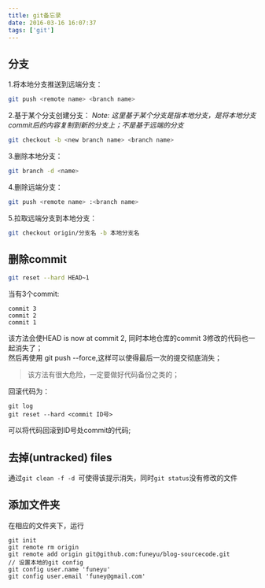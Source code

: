 ```yaml
---
title: git备忘录
date: 2016-03-16 16:07:37
tags: ['git']
---
```


## 分支

1.将本地分支推送到远端分支：
``` bash
git push <remote name> <branch name>
```

2.基于某个分支创建分支：
*Note: 这里基于某个分支是指本地分支，是将本地分支commit后的内容复制到新的分支上；不是基于远端的分支*
``` bash
git checkout -b <new branch name> <branch name>

```
<!--more-->

3.删除本地分支：
``` bash
git branch -d <name>
```

4.删除远端分支：
``` bash
git push <remote name> :<branch name>
```

5.拉取远端分支到本地分支：
``` bash
git checkout origin/分支名 -b 本地分支名
```

## 删除commit
``` bash
git reset --hard HEAD~1
```
当有3个commit:
```
commit 3
commit 2
commit 1
```
该方法会使HEAD is now at commit 2, 同时本地仓库的commit 3修改的代码也一起消失了；  
然后再使用 git push --force,这样可以使得最后一次的提交彻底消失；
> 该方法有很大危险，一定要做好代码备份之类的；


回滚代码为：
```
git log
git reset --hard <commit ID号>
```
可以将代码回滚到ID号处commit的代码;

## 去掉(untracked) files

通过`git clean -f -d `可使得该提示消失，同时`git status`没有修改的文件

## 添加文件夹

在相应的文件夹下，运行
```
git init
git remote rm origin
git remote add origin git@github.com:funeyu/blog-sourcecode.git
// 设置本地的git config
git config user.name 'funeyu'
git config user.email 'funey@gmail.com'
```
